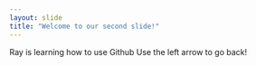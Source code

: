 ```yaml
---
layout: slide
title: "Welcome to our second slide!"
---
```


Ray is learning how to use Github
Use the left arrow to go back!
